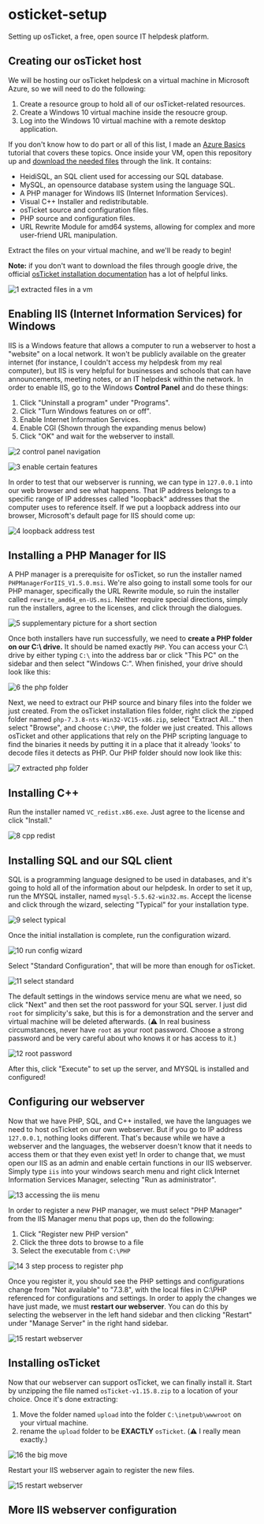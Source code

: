 # osticket-setup
Setting up osTicket, a free, open source IT helpdesk platform.

## Creating our osTicket host

We will be hosting our osTicket helpdesk on a virtual machine in Microsoft Azure, so we will need to do the following:
1. Create a resource group to hold all of our osTicket-related resources.
2. Create a Windows 10 virtual machine inside the resoucre group.
3. Log into the Windows 10 virtual machine with a remote desktop application.

If you don't know how to do part or all of this list, I made an [Azure Basics](https://github.com/grrob015/azure-basics) tutorial that covers these topics. Once inside your VM, open this repository up and [download the needed files](https://drive.usercontent.google.com/download?id=1b3RBkXTLNGXbibeMuAynkfzdBC1NnqaD&export=download&authuser=0) through the link. It contains:
<!-- I'm aware that downloading stuff like this 'blind' is pretty bad, but github only allowed 25MB uploads, and some of these are bigger than that. -->

- HeidiSQL, an SQL client used for accessing our SQL database.
- MySQL, an opensource database system using the language SQL.
- A PHP manager for Windows IIS (Internet Information Services).
- Visual C++ Installer and redistributable.
- osTicket source and configuration files.
- PHP source and configuration files.
- URL Rewrite Module for amd64 systems, allowing for complex and more user-friend URL manipulation.

Extract the files on your virtual machine, and we'll be ready to begin!

**Note:** if you don't want to download the files through google drive, the official [osTicket installation documentation](https://docs.osticket.com/en/latest/Getting%20Started/Installation.html) has a lot of helpful links.

![1  extracted files in a vm](https://github.com/user-attachments/assets/cdb55077-4522-450e-be96-15aa8e58af57)

## Enabling IIS (Internet Information Services) for Windows

IIS is a Windows feature that allows a computer to run a webserver to host a "website" on a local network. It won't be publicly available on the greater internet (for instance, I couldn't access my helpdesk from my real computer), but IIS is very helpful for businesses and schools that can have announcements, meeting notes, or an IT helpdesk within the network. In order to enable IIS, go to the Windows **Control Panel** and do these things:
<!-- My high school had its announcements on a locally hosted site, just like this. This was just slightly unprofessional enough to exclude from the official tutorial. -->

1. Click "Uninstall a program" under "Programs".
2. Click "Turn Windows features on or off".
3. Enable Internet Information Services.
4. Enable CGI (Shown through the expanding menus below)
5. Click "OK" and wait for the webserver to install.

![2  control panel navigation](https://github.com/user-attachments/assets/7c4f0081-f5dc-4e4e-a447-5355a3686044)

![3  enable certain features](https://github.com/user-attachments/assets/15e59566-753e-4c58-93d1-a1f9245d8c03)

In order to test that our webserver is running, we can type in `127.0.0.1` into our web browser and see what happens. That IP address belongs to a specific range of IP addresses called "loopback" addresses that the computer uses to reference itself. If we put a loopback address into our browser, Microsoft's default page for IIS should come up:

![4  loopback address test](https://github.com/user-attachments/assets/97306add-d9dd-40cf-8b2c-8676003a39a1)

## Installing a PHP Manager for IIS

A PHP manager is a prerequisite for osTicket, so run the installer named `PHPManagerForIIS_V1.5.0.msi`. We're also going to install some tools for our PHP manager, specifically the URL Rewrite module, so ruin the installer called `rewrite_amd64_en-US.msi`. Neither require special directions, simply run the installers, agree to the licenses, and click through the dialogues.

![5  supplementary picture for a short section](https://github.com/user-attachments/assets/704db9a7-df47-4d12-b57f-b92582664474)

Once both installers have run successfully, we need to **create a PHP folder on our C:\ drive.** It should be named exactly `PHP`. You can access your C:\ drive by either typing `C:\` into the address bar or click "This PC" on the sidebar and then select "Windows C:". When finished, your drive should look like this:

![6  the php folder](https://github.com/user-attachments/assets/156a7c1a-8bac-4cec-a076-73b1c15de988)

Next, we need to extract our PHP source and binary files into the folder we just created. From the osTicket installation files folder, right click the zipped folder named `php-7.3.8-nts-Win32-VC15-x86.zip`, select "Extract All..." then select "Browse", and choose `C:\PHP`, the folder we just created. This allows osTicket and other applications that rely on the PHP scripting language to find the binaries it needs by putting it in a place that it already 'looks' to decode files it detects as PHP. Our PHP folder should now look like this:

![7  extracted php folder](https://github.com/user-attachments/assets/81237020-e8b5-4b98-a752-98a90749d833)

## Installing C++

Run the installer named `VC_redist.x86.exe`. Just agree to the license and click "Install."

![8  cpp redist](https://github.com/user-attachments/assets/68074b31-d404-431d-b9bd-26716cd8f3f4)

## Installing SQL and our SQL client

SQL is a programming language designed to be used in databases, and it's going to hold all of the information about our helpdesk. In order to set it up, run the MYSQL installer, named `mysql-5.5.62-win32.ms`. Accept the license and click through the wizard, selecting "Typical" for your installation type.

![9  select typical](https://github.com/user-attachments/assets/4d402429-681b-4407-af94-4fa96d1abd6a)

Once the initial installation is complete, run the configuration wizard.

![10  run config wizard](https://github.com/user-attachments/assets/55572d03-5fed-4f05-b8aa-561de7bce6db)

Select "Standard Configuration", that will be more than enough for osTicket.

![11  select standard](https://github.com/user-attachments/assets/fd692368-a632-440f-84f6-65157914ecc4)

The default settings in the windows service menu are what we need, so click "Next" and then set the root password for your SQL server. I just did `root` for simplicity's sake, but this is for a demonstration and the server and virtual machine will be deleted afterwards. (⚠️ In real business circumstances, never have `root` as your root password. Choose a strong password and be very careful about who knows it or has access to it.)

![12  root password](https://github.com/user-attachments/assets/585de3a8-7219-4f01-b1f3-b85514e921b5)

After this, click "Execute" to set up the server, and MYSQL is installed and configured!

## Configuring our webserver

Now that we have PHP, SQL, and C++ installed, we have the languages we need to host osTicket on our own webserver. But if you go to IP address `127.0.0.1`, nothing looks different. That's because while we have a webserver and the languages, the webserver doesn't know that it needs to access them or that they even exist yet! In order to change that, we must open our IIS as an admin and enable certain functions in our IIS webserver. Simply type `iis` into your windows search menu and right click Internet Information Services Manager, selecting "Run as administrator".

![13  accessing the iis menu](https://github.com/user-attachments/assets/b613367f-8182-4e1b-a509-86ba90c6d125)

In order to register a new PHP manager, we must select "PHP Manager" from the IIS Manager menu that pops up, then do the following:

1. Click "Register new PHP version"
2. Click the three dots to browse to a file
3. Select the executable from `C:\PHP`

![14  3 step process to register php](https://github.com/user-attachments/assets/ae82a895-4459-4db6-a6d9-42523c1654e4)

Once you register it, you should see the PHP settings and configurations change from "Not available" to "7.3.8", with the local files in C:\PHP referenced for configurations and settings. In order to apply the changes we have just made, we must **restart our webserver**. You can do this by selecting the webserver in the left hand sidebar and then clicking "Restart" under "Manage Server" in the right hand sidebar.

![15  restart webserver](https://github.com/user-attachments/assets/99fd4e6e-2317-44e2-8029-8569096f018b)

## Installing osTicket

Now that our webserver can support osTicket, we can finally install it. Start by unzipping the file named `osTicket-v1.15.8.zip` to a location of your choice. Once it's done extracting:

1. Move the folder named `upload` into the folder `C:\inetpub\wwwroot` on your virtual machine.
2. rename the `upload` folder to be **EXACTLY** `osTicket`. (⚠️ I really mean exactly.)

![16  the big move](https://github.com/user-attachments/assets/17baa7c8-ca9b-4a02-8800-3ded2fd95944)

Restart your IIS webserver again to register the new files.

![15  restart webserver](https://github.com/user-attachments/assets/7eb7777c-1a8e-414c-b6c2-f493ae34c31c)

## More IIS webserver configuration




















